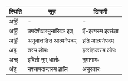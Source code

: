 | स्थिति | सूत्र | टिप्पणी |
| ----- | ------- | ------ |
| अहिँ॒ | - | - |
| अहिँ॒ | उपदेशेऽजनुनासिक इत् | इँ-इत्यस्य इत्संज्ञा |
| अहिँ॒ | अनुदात्तङित आत्मनेपदम् | इति आत्मनेपदम् |
| अह् | तस्य लोपः | इत्संज्ञकस्य लोपः |
| अन्ह् | इदितो नुम् धातोः | नुमागामः |
| अंह् | नश्चापदान्तस्य झलि | अनुस्वारः |
